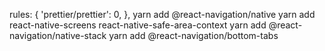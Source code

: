   rules: {
    'prettier/prettier': 0,
  },
yarn add @react-navigation/native
yarn add react-native-screens react-native-safe-area-context
yarn add @react-navigation/native-stack
yarn add @react-navigation/bottom-tabs